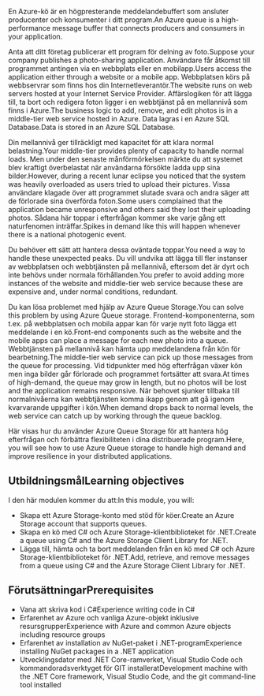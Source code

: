 <span data-ttu-id="eb0e4-101">En Azure-kö är en högpresterande meddelandebuffert som ansluter producenter och konsumenter i ditt program.</span><span class="sxs-lookup"><span data-stu-id="eb0e4-101">An Azure queue is a high-performance message buffer that connects producers and consumers in your application.</span></span>

<span data-ttu-id="eb0e4-102">Anta att ditt företag publicerar ett program för delning av foto.</span><span class="sxs-lookup"><span data-stu-id="eb0e4-102">Suppose your company publishes a photo-sharing application.</span></span> <span data-ttu-id="eb0e4-103">Användare får åtkomst till programmet antingen via en webbplats eller en mobilapp.</span><span class="sxs-lookup"><span data-stu-id="eb0e4-103">Users access the application either through a website or a mobile app.</span></span> <span data-ttu-id="eb0e4-104">Webbplatsen körs på webbservrar som finns hos din Internetleverantör.</span><span class="sxs-lookup"><span data-stu-id="eb0e4-104">The website runs on web servers hosted at your Internet Service Provider.</span></span> <span data-ttu-id="eb0e4-105">Affärslogiken för att lägga till, ta bort och redigera foton ligger i en webbtjänst på en mellannivå som finns i Azure.</span><span class="sxs-lookup"><span data-stu-id="eb0e4-105">The business logic to add, remove, and edit photos is in a middle-tier web service hosted in Azure.</span></span> <span data-ttu-id="eb0e4-106">Data lagras i en Azure SQL Database.</span><span class="sxs-lookup"><span data-stu-id="eb0e4-106">Data is stored in an Azure SQL Database.</span></span>

<span data-ttu-id="eb0e4-107">Din mellannivå ger tillräckligt med kapacitet för att klara normal belastning.</span><span class="sxs-lookup"><span data-stu-id="eb0e4-107">Your middle-tier provides plenty of capacity to handle normal loads.</span></span> <span data-ttu-id="eb0e4-108">Men under den senaste månförmörkelsen märkte du att systemet blev kraftigt överbelastat när användarna försökte ladda upp sina bilder.</span><span class="sxs-lookup"><span data-stu-id="eb0e4-108">However, during a recent lunar eclipse you noticed that the system was heavily overloaded as users tried to upload their pictures.</span></span> <span data-ttu-id="eb0e4-109">Vissa användare klagade över att programmet slutade svara och andra säger att de förlorade sina överförda foton.</span><span class="sxs-lookup"><span data-stu-id="eb0e4-109">Some users complained that the application became unresponsive and others said they lost their uploading photos.</span></span> <span data-ttu-id="eb0e4-110">Sådana här toppar i efterfrågan kommer ske varje gång ett naturfenomen inträffar.</span><span class="sxs-lookup"><span data-stu-id="eb0e4-110">Spikes in demand like this will happen whenever there is a national photogenic event.</span></span>

<span data-ttu-id="eb0e4-111">Du behöver ett sätt att hantera dessa oväntade toppar.</span><span class="sxs-lookup"><span data-stu-id="eb0e4-111">You need a way to handle these unexpected peaks.</span></span> <span data-ttu-id="eb0e4-112">Du vill undvika att lägga till fler instanser av webbplatsen och webbtjänsten på mellannivå, eftersom det är dyrt och inte behövs under normala förhållanden.</span><span class="sxs-lookup"><span data-stu-id="eb0e4-112">You prefer to avoid adding more instances of the website and middle-tier web service because these are expensive and, under normal conditions, redundant.</span></span>

<span data-ttu-id="eb0e4-113">Du kan lösa problemet med hjälp av Azure Queue Storage.</span><span class="sxs-lookup"><span data-stu-id="eb0e4-113">You can solve this problem by using Azure Queue storage.</span></span> <span data-ttu-id="eb0e4-114">Frontend-komponenterna, som t.ex. på webbplatsen och mobila appar kan för varje nytt foto lägga ett meddelande i en kö.</span><span class="sxs-lookup"><span data-stu-id="eb0e4-114">Front-end components such as the website and the mobile apps can place a message for each new photo into a queue.</span></span> <span data-ttu-id="eb0e4-115">Webbtjänsten på mellannivå kan hämta upp meddelandena från kön för bearbetning.</span><span class="sxs-lookup"><span data-stu-id="eb0e4-115">The middle-tier web service can pick up those messages from the queue for processing.</span></span> <span data-ttu-id="eb0e4-116">Vid tidpunkter med hög efterfrågan växer kön men inga bilder går förlorade och programmet fortsätter att svara.</span><span class="sxs-lookup"><span data-stu-id="eb0e4-116">At times of high-demand, the queue may grow in length, but no photos will be lost and the application remains responsive.</span></span> <span data-ttu-id="eb0e4-117">När behovet sjunker tillbaka till normalnivåerna kan webbtjänsten komma ikapp genom att gå igenom kvarvarande uppgifter i kön.</span><span class="sxs-lookup"><span data-stu-id="eb0e4-117">When demand drops back to normal levels, the web service can catch up by working through the queue backlog.</span></span>

<span data-ttu-id="eb0e4-118">Här visas hur du använder Azure Queue Storage för att hantera hög efterfrågan och förbättra flexibiliteten i dina distribuerade program.</span><span class="sxs-lookup"><span data-stu-id="eb0e4-118">Here, you will see how to use Azure Queue storage to handle high demand and improve resilience in your distributed applications.</span></span>

## <a name="learning-objectives"></a><span data-ttu-id="eb0e4-119">Utbildningsmål</span><span class="sxs-lookup"><span data-stu-id="eb0e4-119">Learning objectives</span></span>
<span data-ttu-id="eb0e4-120">I den här modulen kommer du att:</span><span class="sxs-lookup"><span data-stu-id="eb0e4-120">In this module, you will:</span></span>

- <span data-ttu-id="eb0e4-121">Skapa ett Azure Storage-konto med stöd för köer.</span><span class="sxs-lookup"><span data-stu-id="eb0e4-121">Create an Azure Storage account that supports queues.</span></span>
- <span data-ttu-id="eb0e4-122">Skapa en kö med C# och Azure Storage-klientbiblioteket för .NET.</span><span class="sxs-lookup"><span data-stu-id="eb0e4-122">Create a queue using C# and the Azure Storage Client Library for .NET.</span></span>
- <span data-ttu-id="eb0e4-123">Lägga till, hämta och ta bort meddelanden från en kö med C# och Azure Storage-klientbiblioteket för .NET.</span><span class="sxs-lookup"><span data-stu-id="eb0e4-123">Add, retrieve, and remove messages from a queue using C# and the Azure Storage Client Library for .NET.</span></span>

## <a name="prerequisites"></a><span data-ttu-id="eb0e4-124">Förutsättningar</span><span class="sxs-lookup"><span data-stu-id="eb0e4-124">Prerequisites</span></span>

- <span data-ttu-id="eb0e4-125">Vana att skriva kod i C#</span><span class="sxs-lookup"><span data-stu-id="eb0e4-125">Experience writing code in C#</span></span>
- <span data-ttu-id="eb0e4-126">Erfarenhet av Azure och vanliga Azure-objekt inklusive resursgrupper</span><span class="sxs-lookup"><span data-stu-id="eb0e4-126">Experience with Azure and common Azure objects including resource groups</span></span>
- <span data-ttu-id="eb0e4-127">Erfarenhet av installation av NuGet-paket i .NET-program</span><span class="sxs-lookup"><span data-stu-id="eb0e4-127">Experience installing NuGet packages in a .NET application</span></span>
- <span data-ttu-id="eb0e4-128">Utvecklingsdator med .NET Core-ramverket, Visual Studio Code och kommandoradsverktyget för GIT installerat</span><span class="sxs-lookup"><span data-stu-id="eb0e4-128">Development machine with the .NET Core framework, Visual Studio Code, and the git command-line tool installed</span></span>